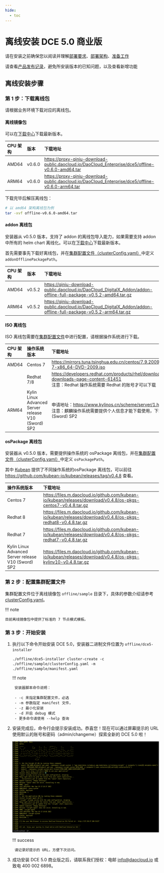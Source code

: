 ```yaml
---
hide:
  - toc
---
```


# 离线安装 DCE 5.0 商业版

请在安装之前确保您以阅读并理解[部署要求](commercial/deploy-requirements.md)、[部署架构](deploy-arch.md)、[准备工作](prepare.md)

请查看[产品发布记录](../release-notes.md)，避免所安装版本的已知问题，以及查看新增功能

## 离线安装步骤

### 第 1 步：下载离线包

请根据业务环境下载对应的离线包。

#### 离线镜像包

可以在[下载中心](https://docs.daocloud.io/download/dce5/)下载最新版本。

| CPU 架构 | 版本   | 下载地址                                                     |
| :------- | :----- | :----------------------------------------------------------- |
| AMD64    | v0.6.0 | https://proxy-qiniu-download-public.daocloud.io/DaoCloud_Enterprise/dce5/offline-v0.6.0-amd64.tar |
| ARM64    | v0.6.0 | https://proxy-qiniu-download-public.daocloud.io/DaoCloud_Enterprise/dce5/offline-v0.6.0-arm64.tar |

下载完毕后解压离线包：

```bash
# 以 amd64 架构离线包为例
tar -xvf offline-v0.6.0-amd64.tar
```

#### addon 离线包

安装器从 v0.5.0 版本，支持了 addon 的离线包导入能力，如果需要支持 addon 中所有的 helm chart 离线化。可以在[下载中心](https://docs.daocloud.io/download/dce5/)下载最新版本。

首先需要事先下载好离线包，并在[集群配置文件（clusterConfig.yaml）](./cluster-config.md)中定义 `addonOfflinePackagePath`。

| CPU 架构 | 版本   | 下载地址                                                     |
| :------- | :----- | :----------------------------------------------------------- |
| AMD64    | v0.5.2 | https://qiniu-download-public.daocloud.io/DaoCloud_DigitalX_Addon/addon-offline-full-package-v0.5.2-amd64.tar.gz |
| ARM64    | v0.5.2 | https://qiniu-download-public.daocloud.io/DaoCloud_DigitalX_Addon/addon-offline-full-package-v0.5.2-arm64.tar.gz |

#### ISO 离线包

ISO 离线包需要在[集群配置文件](./cluster-config.md)中进行配置，请根据操作系统进行下载。

| CPU 架构 | 操作系统版本                                        | 下载地址                                                     |
| :------- | :-------------------------------------------------- | :----------------------------------------------------------- |
| AMD64    | Centos 7                                            | https://mirrors.tuna.tsinghua.edu.cn/centos/7.9.2009/isos/x86_64/CentOS-7-x86_64-DVD-2009.iso |
|          | Redhat 7/8                                          | https://developers.redhat.com/products/rhel/download#assembly-field-downloads-page-content-61451<br />注意：Redhat 操作系统需要 Redhat 的账号才可以下载 |
| ARM64    | Kylin Linux Advanced Server release V10 (Sword) SP2 | 申请地址：https://www.kylinos.cn/scheme/server/1.html <br />注意：麒麟操作系统需要提供个人信息才能下载使用，下载时请选择 V10 (Sword) SP2 |

#### osPackage 离线包

安装器从 v0.5.0 版本，需要提供操作系统的 osPackage 离线包，并在[集群配置文件（clusterConfig.yaml）](./cluster-config.md)中定义 `osPackagePath`。

其中 [Kubean](https://github.com/kubean-io/kubean) 提供了不同操作系统的osPackage 离线包，可以前往 https://github.com/kubean-io/kubean/releases/tag/v0.4.8 查看。

| 操作系统版本                                        | 下载地址                                                     |
| :-------------------------------------------------- | :----------------------------------------------------------- |
| Centos 7                                            | https://files.m.daocloud.io/github.com/kubean-io/kubean/releases/download/v0.4.8/os-pkgs-centos7-v0.4.8.tar.gz |
| Redhat 8                                            | https://files.m.daocloud.io/github.com/kubean-io/kubean/releases/download/v0.4.8/os-pkgs-redhat8-v0.4.8.tar.gz |
| Redhat 7                                            | https://files.m.daocloud.io/github.com/kubean-io/kubean/releases/download/v0.4.8/os-pkgs-redhat7-v0.4.8.tar.gz |
| Kylin Linux Advanced Server release V10 (Sword) SP2 | https://files.m.daocloud.io/github.com/kubean-io/kubean/releases/download/v0.4.8/os-pkgs-kylinv10-v0.4.8.tar.gz |

### 第 2 步：配置集群配置文件

集群配置文件位于离线镜像包 `offline/sample` 目录下，具体的参数介绍请参考 [clusterConfig.yaml](cluster-config.md)。

!!! note

    目前离线镜像包中提供了标准的 7 节点模式模板。

### 第 3 步：开始安装

1. 执行以下命令开始安装 DCE 5.0，安装器二进制文件位置为 `offline/dce5-installer`

    ```shell
    ./offline/dce5-installer cluster-create -c ./offline/sample/clusterConfig.yaml -m ./offline/sample/manifest.yaml
    ```

    !!! note

        安装器脚本命令说明：
    
        - -c 来指定集群配置文件，必选
        - -m 参数指定 manifest 文件，
        - -z 最小化安装
        - -d 开启 debug 模式
        - 更多命令请使用 --help 查询

1. 安装完成后，命令行会提示安装成功。恭喜您！现在可以通过屏幕提示的 URL 使用默认的账号和密码（admin/changeme）探索全新的 DCE 5.0 啦！

    ![success](../images/success.png)

    !!! success

        请记录好提示的 URL，方便下次访问。

1. 成功安装 DCE 5.0 商业版之后，请联系我们授权：电邮 info@daocloud.io 或致电 400 002 6898。
